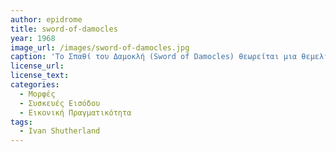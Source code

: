 ```yaml
---
author: epidrome 
title: sword-of-damocles
year: 1968
image_url: /images/sword-of-damocles.jpg
caption: 'Tο Σπαθί του Δαμοκλή (Sword of Damocles) θεωρείται μια θεμελιώδης τεχνολογία για την δημιουργία της εικονικής πραγματικότητας, όπου τα γραφικά στην οθόνη ακολουθούν την κίνηση του κεφαλιού. Το αρχικό σύστημα βασιζόταν στην προβολή βίντεο από μια βιντεοκάμερα που βρισκόταν στην βάση ενός ελικοπτέρου έτσι ώστε να διευκολύνει την προσγείωση σε δύσκολες συνθήκες.'
license_url:
license_text:
categories:
  - Μορφές 
  - Συσκευές Εισόδου
  - Εικονική Πραγματικότητα
tags:
  - Ivan Shutherland
---
```

